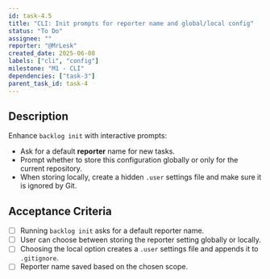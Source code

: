 ```yaml
---
id: task-4.5
title: "CLI: Init prompts for reporter name and global/local config"
status: "To Do"
assignee: ""
reporter: "@MrLesk"
created_date: 2025-06-08
labels: ["cli", "config"]
milestone: "M1 - CLI"
dependencies: ["task-3"]
parent_task_id: task-4
---
```


## Description

Enhance `backlog init` with interactive prompts:

- Ask for a default **reporter** name for new tasks.
- Prompt whether to store this configuration globally or only for the current repository.
- When storing locally, create a hidden `.user` settings file and make sure it is ignored by Git.

## Acceptance Criteria

- [ ] Running `backlog init` asks for a default reporter name.
- [ ] User can choose between storing the reporter setting globally or locally.
- [ ] Choosing the local option creates a `.user` settings file and appends it to `.gitignore`.
- [ ] Reporter name saved based on the chosen scope.
